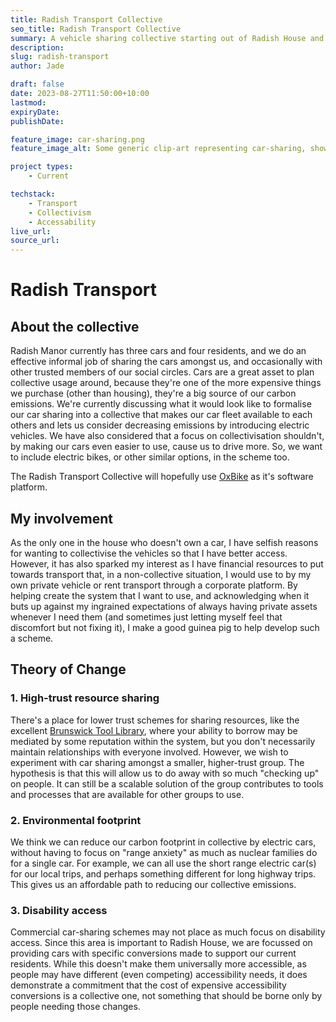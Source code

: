 ```yaml
---
title: Radish Transport Collective
seo_title: Radish Transport Collective
summary: A vehicle sharing collective starting out of Radish House and perhaps expanding to feature multi-house collectivism.
description:
slug: radish-transport
author: Jade

draft: false
date: 2023-08-27T11:50:00+10:00
lastmod:
expiryDate:
publishDate:

feature_image: car-sharing.png
feature_image_alt: Some generic clip-art representing car-sharing, showing happy people gathered around a car.

project types:
    - Current

techstack:
    - Transport
    - Collectivism
    - Accessability
live_url:
source_url:
---
```


# Radish Transport

## About the collective

Radish Manor currently has three cars and four residents, and we do an effective informal job of sharing the cars amongst us, and occasionally with other trusted members of our social circles. Cars are a great asset to plan collective usage around, because they're one of the more expensive things we purchase (other than housing), they're a big source of our carbon emissions. We're currently discussing what it would look like to formalise our car sharing into a collective that makes our car fleet available to each others and lets us consider decreasing emissions by introducing electric vehicles. We have also considered that a focus on collectivisation shouldn't, by making our cars even easier to use, cause us to drive more. So, we want to include electric bikes, or other similar options, in the scheme too.

The Radish Transport Collective will hopefully use [OxBike](/projects/ox-bike) as it's software platform.

## My involvement

As the only one in the house who doesn't own a car, I have selfish reasons for wanting to collectivise the vehicles so that I have better access. However, it has also sparked my interest as I have financial resources to put towards transport that, in a non-collective situation, I would use to by my own private vehicle or rent transport through a corporate platform. By helping create the system that I want to use, and acknowledging when it buts up against my ingrained expectations of always having private assets whenever I need them (and sometimes just letting myself feel that discomfort but not fixing it), I make a good guinea pig to help develop such a scheme.

## Theory of Change

### 1. High-trust resource sharing

There's a place for lower trust schemes for sharing resources, like the excellent [Brunswick Tool Library](https://www.brunswicktoollibrary.org/), where your ability to borrow may be mediated by some reputation within the system, but you don't necessarily maintain relationships with everyone involved. However, we wish to experiment with car sharing amongst a smaller, higher-trust group. The hypothesis is that this will allow us to do away with so much "checking up" on people. It can still be a scalable solution of the group contributes to tools and processes that are available for other groups to use.

### 2. Environmental footprint

We think we can reduce our carbon footprint in collective by electric cars, without having to focus on "range anxiety" as much as nuclear families do for a single car. For example, we can all use the short range electric car(s) for our local trips, and perhaps something different for long highway trips. This gives us an affordable path to reducing our collective emissions.

### 3. Disability access

Commercial car-sharing schemes may not place as much focus on disability access. Since this area is important to Radish House, we are focussed on providing cars with specific conversions made to support our current residents. While this doesn't make them universally more accessible, as people may have different (even competing) accessibility needs, it does demonstrate a commitment that the cost of expensive accessibility conversions is a collective one, not something that should be borne only by people needing those changes.